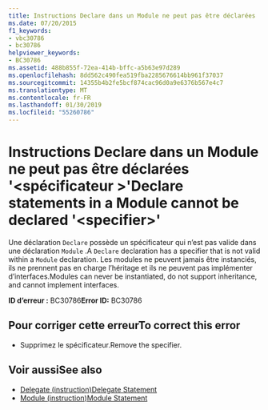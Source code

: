 ```yaml
---
title: Instructions Declare dans un Module ne peut pas être déclarées '<specifier>'
ms.date: 07/20/2015
f1_keywords:
- vbc30786
- bc30786
helpviewer_keywords:
- BC30786
ms.assetid: 488b855f-72ea-414b-bffc-a5b63e97d289
ms.openlocfilehash: 8dd562c490fea519fba2285676614bb961f37037
ms.sourcegitcommit: 14355b4b2fe5bcf874cac96d0a9e6376b567e4c7
ms.translationtype: MT
ms.contentlocale: fr-FR
ms.lasthandoff: 01/30/2019
ms.locfileid: "55260786"
---
```

# <a name="declare-statements-in-a-module-cannot-be-declared-specifier"></a><span data-ttu-id="d472c-102">Instructions Declare dans un Module ne peut pas être déclarées '\<spécificateur >'</span><span class="sxs-lookup"><span data-stu-id="d472c-102">Declare statements in a Module cannot be declared '\<specifier>'</span></span>
<span data-ttu-id="d472c-103">Une déclaration `Declare` possède un spécificateur qui n’est pas valide dans une déclaration `Module` .</span><span class="sxs-lookup"><span data-stu-id="d472c-103">A `Declare` declaration has a specifier that is not valid within a `Module` declaration.</span></span> <span data-ttu-id="d472c-104">Les modules ne peuvent jamais être instanciés, ils ne prennent pas en charge l’héritage et ils ne peuvent pas implémenter d’interfaces.</span><span class="sxs-lookup"><span data-stu-id="d472c-104">Modules can never be instantiated, do not support inheritance, and cannot implement interfaces.</span></span>  
  
 <span data-ttu-id="d472c-105">**ID d’erreur :** BC30786</span><span class="sxs-lookup"><span data-stu-id="d472c-105">**Error ID:** BC30786</span></span>  
  
## <a name="to-correct-this-error"></a><span data-ttu-id="d472c-106">Pour corriger cette erreur</span><span class="sxs-lookup"><span data-stu-id="d472c-106">To correct this error</span></span>  
  
-   <span data-ttu-id="d472c-107">Supprimez le spécificateur.</span><span class="sxs-lookup"><span data-stu-id="d472c-107">Remove the specifier.</span></span>  
  
## <a name="see-also"></a><span data-ttu-id="d472c-108">Voir aussi</span><span class="sxs-lookup"><span data-stu-id="d472c-108">See also</span></span>
- [<span data-ttu-id="d472c-109">Delegate (instruction)</span><span class="sxs-lookup"><span data-stu-id="d472c-109">Delegate Statement</span></span>](../../visual-basic/language-reference/statements/delegate-statement.md)
- [<span data-ttu-id="d472c-110">Module (instruction)</span><span class="sxs-lookup"><span data-stu-id="d472c-110">Module Statement</span></span>](../../visual-basic/language-reference/statements/module-statement.md)
